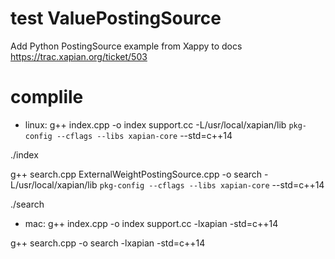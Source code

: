 # test ValuePostingSource
Add Python PostingSource example from Xappy to docs
https://trac.xapian.org/ticket/503

# complile
- linux:
g++ index.cpp -o index  support.cc -L/usr/local/xapian/lib `pkg-config --cflags --libs xapian-core` --std=c++14

./index

g++ search.cpp ExternalWeightPostingSource.cpp -o search -L/usr/local/xapian/lib `pkg-config --cflags --libs xapian-core` --std=c++14

./search


- mac:
g++ index.cpp -o index  support.cc -lxapian -std=c++14 

g++ search.cpp -o search -lxapian -std=c++14
